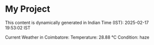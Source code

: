 # My Project

This content is dynamically generated in Indian Time (IST): 2025-02-17 19:53:02 IST


Current Weather in Coimbatore:
Temperature: 28.88 °C
Condition: haze
